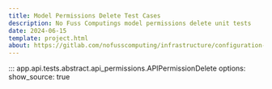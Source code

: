 ```yaml
---
title: Model Permissions Delete Test Cases
description: No Fuss Computings model permissions delete unit tests
date: 2024-06-15
template: project.html
about: https://gitlab.com/nofusscomputing/infrastructure/configuration-management/centurion_erp
---
```


::: app.api.tests.abstract.api_permissions.APIPermissionDelete
    options:
        show_source: true
